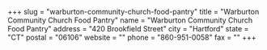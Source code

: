 +++
slug = "warburton-community-church-food-pantry"
title = "Warburton Community Church Food Pantry"
name = "Warburton Community Church Food Pantry"
address = "420 Brookfield Street"
city = "Hartford"
state = "CT"
postal = "06106"
website = ""
phone = "860-951-0058"
fax = ""
+++
